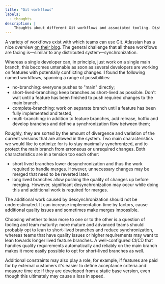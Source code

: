 ```yaml
---
title: "Git workflows"
labels:
  - thoughts
description: |
    Thoughts about different Git workflows and associated tooling. Distributed, collaborative development faces the same coordination and synchronization challenges as any distributed system.
---
```



A variety of workflows exist with which teams can use Git.
Atlassian has a nice overview [on their blog](https://www.atlassian.com/git/tutorials/comparing-workflows#:~:text=A%20Git%20workflow%20is%20a,in%20how%20users%20manage%20changes.).
The general challenge that all these workflows are facing is—similar to any distributed system—synchronization.

Whereas a single developer can, in principle, just work on a single main branch, this becomes untenable as soon as several developers are working on features with potentially conflicting changes. I found the following named workflows, spanning a range of possibilities:

- no-branching: everyone pushes to "main" directly;
- short-lived-branching: keep branches as short-lived as possible. Don't wait until a feature has been finished to push required changes to the main branch.
- complete-branching: work on separate branch until a feature has been fully implemented and tested;
- multi-branching: in addition to feature branches, add release, hotfix and develop branches and define a synchronization flow between them;

Roughly, they are sorted by the amount of divergence and variation of the current versions that are allowed in the system.
Two main characteristics we would like to optimize for is to stay maximally synchronized, and to protect the main branch from erroneous or unrequired changes.
Both characteristics are in a tension too each other:

- short lived branches lower desynchronization and thus the work required to handle merges. However, unnecessary changes may be merged that need to be reverted later.
- long lived branches allow pushing the quality of changes up before merging. However, significant desynchronization may occur while doing this and additional work is required for merges.

The additional work caused by descynchronization should not be underestimated.
It can increase implementation time by factors, cause additional quality issues and sometimes make merges impossible.

Choosing whether to lean more to one or to the other is a question of tooling and team maturity: more mature and advanced teams should probably opt to lean to short-lived branches and reduce synchronization, whereas teams that have quality issues or higher requirements may want to lean towards longer lived feature branches. A well-configured CI/CD that handles quality requirements automatically and reliably on the main branch makes it more easily possible to opt for short-lived branches as well.

Additional constraints may also play a role, for example, if features are paid for by external customers it's easier to define acceptance criteria and measure time etc if they are developed from a static base version, even though this ultimately may cause a loss in speed.
